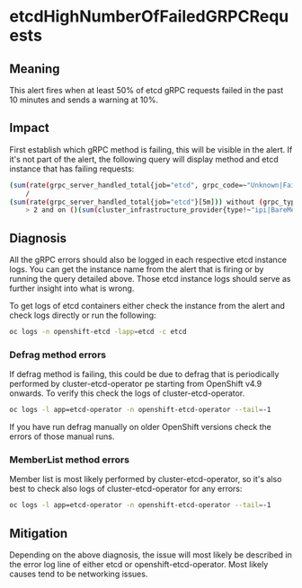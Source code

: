 # etcdHighNumberOfFailedGRPCRequests

## Meaning

This alert fires when at least 50% of etcd gRPC requests failed in the past 10
minutes and sends a warning at 10%.

## Impact

First establish which gRPC method is failing, this will be visible in the alert.
If it's not part of the alert, the following query will display method and etcd
instance that has failing requests:

```sh
(sum(rate(grpc_server_handled_total{job="etcd", grpc_code=~"Unknown|FailedPrecondition|ResourceExhausted|Internal|Unavailable|DataLoss|DeadlineExceeded"}[5m])) without (grpc_type, grpc_code)
    /
(sum(rate(grpc_server_handled_total{job="etcd"}[5m])) without (grpc_type, grpc_code)
    > 2 and on ()(sum(cluster_infrastructure_provider{type!~"ipi|BareMetal"} == bool 1)))) * 100 > 10
```

## Diagnosis

All the gRPC errors should also be logged in each respective etcd instance logs.
You can get the instance name from the alert that is firing or by running the
query detailed above. Those etcd instance logs should serve as further insight
into what is wrong.

To get logs of etcd containers either check the instance from the alert and
check logs directly or run the following:

```sh
oc logs -n openshift-etcd -lapp=etcd -c etcd
```

### Defrag method errors

If defrag method is failing, this could be due to defrag that is periodically
performed by cluster-etcd-operator pe starting from OpenShift v4.9 onwards. To
verify this check the logs of cluster-etcd-operator.

```sh
oc logs -l app=etcd-operator -n openshift-etcd-operator --tail=-1
```

If you have run defrag manually on older OpenShift versions check the errors of
those manual runs.

### MemberList method errors

Member list is most likely performed by cluster-etcd-operator, so it's also best
to check also logs of cluster-etcd-operator for any errors:

```sh
oc logs -l app=etcd-operator -n openshift-etcd-operator --tail=-1
```

## Mitigation

Depending on the above diagnosis, the issue will most likely be described in the
error log line of either etcd or openshift-etcd-operator. Most likely causes
tend to be networking issues.
